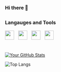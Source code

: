 ### Hi there 👋

##
### Langauges and Tools

  <img width="30px" style="margin-right:10px;" src="https://cdn.jsdelivr.net/gh/devicons/devicon@latest/icons/javascript/javascript-original.svg" />   <img width="30px" style="margin-right:10px;" src="https://cdn.jsdelivr.net/gh/devicons/devicon@latest/icons/html5/html5-plain.svg" />   <img width="30px" style="margin-right:10px;" src="https://cdn.jsdelivr.net/gh/devicons/devicon@latest/icons/css3/css3-original.svg" />   <img width="30px" style="margin-right:10px;" src="https://cdn.jsdelivr.net/gh/devicons/devicon@latest/icons/vscode/vscode-original.svg" />

#
          
[![Your GitHub Stats](https://github-readme-stats.vercel.app/api?username=grunde1234&show_icons=true&theme=radical)](https://github.com/grunde1234)

![Top Langs](https://github-readme-stats.vercel.app/api/top-langs/?username=grunde1234&hide_progress=true)
